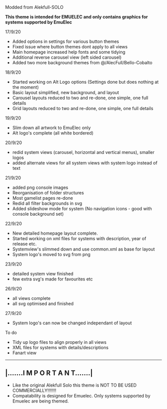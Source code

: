 Modded from Alekfull-SOLO

**This theme is intended for EMUELEC and only contains graphics for systems supported by EmuElec**

17/9/20
+ Added options in settings for various button themes
+ Fixed issue where button themes dont apply to all views
+ Main homepage increased help fonts and some tidying
+ Additional reverse carousel view (left sided carousel)
+ Added two more background themes from @/AlecFull/Bello-Cobalto

18/9/20
+ Started working on Alt Logo options (Settings done but does nothing at the moment)
+ Basic layout simplified, new background, and layout
+ Carousel layouts reduced to two and re-done, one simple, one full details
+ Grid layouts reduced to two and re-done, one simple, one full details 

19/9/20
+ Slim down all artwork to EmuElec only
+ Alt logo's complete (all white bordered)

20/9/20
+ redid system views (carousel, horizontal and vertical menus), smaller logos
+ added alternate views for all system views with system logo instead of text

21/9/20
+ added png console images
+ Reorganisation of folder structures
+ Most gamelist pages re-done
+ Redid all filter backgrounds in svg
+ Added slideshow mode for system (No navigation icons - good with console background set)

22/9/20
+ New detailed homepage layout complete.
+ Started working on xml files for systems with description, year of release etc.
+ Systemview's slimmed down and use common.xml as base for layout
+ System logo's moved to svg from png

23/9/20
+ detailed system view finished
+ few extra svg's made for favourites etc

26/9/20
+ all views complete
+ all svg optimised and finished

27/9/20
+ System logo's can now be changed independant of layout

To do

+ Tidy up logo files to align properly in all views
+ XML files for systems with details/descriptions
+ Fanart view


--------------------------------------------------------------
|.......I M P O R T A N T.......|
--------------------------------------------------------------

* Like the original Alekfull Solo this theme is NOT TO BE USED COMMERCIALLY!!!!!!!
* Compatability is designed for Emuelec. Only systems supported by Emuelec are being themed. 
